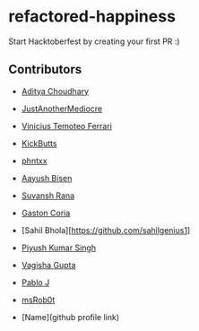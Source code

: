 # refactored-happiness

Start Hacktoberfest by creating your first PR :)

## Contributors

- [Aditya Choudhary](https://github.com/adich23)

- [JustAnotherMediocre](https://github.com/21RachitShukla)

- [Vinicius Temoteo Ferrari](https://github.com/vtferrari)

- [KickButts](https://github.com/kickbutts)

- [phntxx](https://github.com/phntxx)

- [Aayush Bisen](https://github.com/aayushbisen)

- [Suvansh Rana](https://github.com/Sherlock2000)

- [Gaston Coria](https://github.com/gcoria)

- [Sahil Bhola][https://github.com/sahilgenius1]

- [Piyush Kumar Singh](https://github.com/piyushkumarsingh)

- [Vagisha Gupta](https://github.com/vagishagupta23)

- [Pablo J](https://github.com/pablo0910)

- [msRob0t](https://github.com/msRob0t)

- [Name](github profile link)
